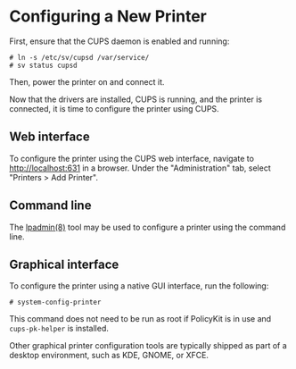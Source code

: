 # Configuring a New Printer

First, ensure that the CUPS daemon is enabled and running:

```
# ln -s /etc/sv/cupsd /var/service/
# sv status cupsd
```

Then, power the printer on and connect it.

Now that the drivers are installed, CUPS is running, and the printer is
connected, it is time to configure the printer using CUPS.

## Web interface

To configure the printer using the CUPS web interface, navigate to
[http://localhost:631](http://localhost:631) in a browser. Under the
"Administration" tab, select "Printers > Add Printer".

## Command line

The [lpadmin(8)](https://man.voidlinux.eu/lpadmin.8) tool may be used to
configure a printer using the command line.

## Graphical interface

To configure the printer using a native GUI interface, run the following:

```
# system-config-printer
```

This command does not need to be run as root if PolicyKit is in use and
`cups-pk-helper` is installed.

Other graphical printer configuration tools are typically shipped as part of
a desktop environment, such as KDE, GNOME, or XFCE.
